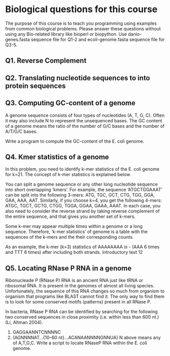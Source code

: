 # Biological questions for this course

The purpose of this course is to teach you programming using examples from common biological problems. Please answer these
questions without using any Bio-related library like bioperl or biopython.  Use danio-genes.fasta sequence file for Q1-2 and 
ecoli-genome.fasta sequence file for Q3-5.

## Q1. Reverse Complement



## Q2. Translating nucleotide sequences to into protein sequences



## Q3. Computing GC-content of a genome

A genome sequence consists of four types of nucleotides (A, T, G, C). Often it may also include N to represent the unsequenced bases. The GC content of a genome means the ratio of the number of G/C bases and the number of A/T/G/C bases.

Write a program to compute the GC-content of the E. coli genome.

## Q4. Kmer statistics of a genome

In this problem, you need to identify k-mer statistics of the E. coli genome for k=21. The concept of k-mer statistics is explained below.

You can split a genome sequence or any other long nucleotide sequence into short overlapping ‘kmers’. For example, the sequence ‘ATGCTGGAAAT’ can be split into the following 3-mers: ATG, TGC, GCT, CTG, TGG, GGA, GAA, AAA, AAT. Similarly, if you choose k=4, you get the following 4-mers: ATGC, TGCT, GCTG, CTGG, TGGA, GGAA, GAAA, AAAT. In each case, you also need to consider the reverse strand by taking reverse complement of the entire sequence, and that gives you
another set of k-mers.

Some k-mer may appear multiple times within a genome or a long sequence. Therefore, ‘k-mer statistics’ of genome is a table with the sequences of the k-mers and the their corresponding counts.

As an example, the k-mer (k=3) statistics of AAAAAAAA is - (AAA 6 times and TTT 6 times) after including both strands.
Introductory test 12

## Q5. Locating RNase P RNA in a genome

Ribonucleade P (RNase P) RNA is an ancient RNA just like tRNA or ribosomal RNA. It is present in the genomes of almost all living species. Unfortunately, the sequence of this RNA changes so much from organism to organism that programs like BLAST cannot find it. The only way to find them is to look for some conserved motifs (patterns) present in all RNase P.

In bacteria, RNase P RNA can be identified by searching for the following two conserved sequences in close proximity (i.e. within less than 600 nt.) (Li, Altman 2004).

1. GAGGAANNTCNNNNC
2. (AGNNNNAT…{10–60 nt}…ACANAANNNNGNNUA)
N above means any of A,T,G,C.
Write a script to locate RNaseP RNA within the E. coli genome.
